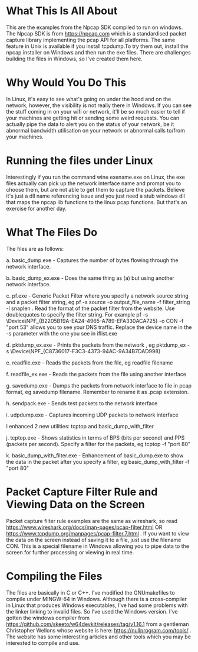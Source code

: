 # What This Is All About

This are the examples from the Npcap SDK compiled to run on windows. The Npcap SDK is from https://npcap.com which is a standardised packet capture library implementing the pcap API for all platforms. The same feature in Unix is available if you install tcpdump.To try them out, install the npcap installer on Windows and then run the exe files. There are challenges building the files in Windows, so I've created them here. 

# Why Would You Do This
In Linux, it's easy to see what's going on under the hood and on the network, however, the visibility is not really there in Windows. If you can see the stuff coming in on your wifi or network, it'll be so much easier to tell if your machines are getting hit or sending some weird requests. You can actually pipe the data to alert you on the status of your network, be it abnormal bandwidth utilisation on your network or abnormal calls to/from your machines.

# Running the files under Linux

Interestingly if you run the command wine exename.exe on Linux, the exe files actually can pick up the network interface name and prompt you to choose them, but are not able to get them to capture the packets. Believe it's just a dll name referencing issue and you just need a stub windows dll that maps the npcap lib functions to the linux pcap functions. But that's an exercise for another day.

# What The Files Do

The files are as follows:

a. basic_dump.exe - Captures the number of bytes flowing through the network interface.

b. basic_dump_ex.exe - Does the same thing as (a) but using another network interface.

c. pf.exe - Generic Packet Filter where you specify a network source string and a packet filter string, eg pf -s source -o output_file_name -f filter_string -l snaplen .  Read the format of the packet filter from the website. Use doublequotes to specify the filter string. For example pf -s \Device\NPF_{B2205B19A-EA24-4965-A789-EFA330ACA725} -o CON -f "port 53" allows you to see your DNS traffic. Replace the device name in the -s parameter with the one you see in iflist.exe

d. pktdump_ex.exe - Prints the packets from the network , eg pktdump_ex -s \\Device\\NPF_{C8736017-F3C3-4373-94AC-9A34B7DAD998}

e. readfile.exe - Reads the packets from the file, eg readfile filename

f. readfile_ex.exe - Reads the packets from the file using another interface

g. savedump.exe - Dumps the packets from network interface to file in pcap format, eg savedump filename. Remember to rename it as .pcap extension.

h. sendpack.exe - Sends test packets to the network interface

i. udpdump.exe - Captures incoming UDP packets to network interface

I enhanced 2 new utilities: tcptop and basic_dump_with_filter

j. tcptop.exe - Shows statistics in terms of BPS (bits per second) and PPS (packets per second). Specify a filter for the packets, eg tcptop -f "port 80"

k. basic_dump_with_filter.exe - Enhancement of basic_dump.exe to show the data in the packet after you specify a filter, eg basic_dump_with_filter -f "port 80"

# Packet Capture Filter Rule and Viewing Data on the Screen
Packet capture filter rule  examples are the same as wireshark, so read https://www.wireshark.org/docs/man-pages/pcap-filter.html OR https://www.tcpdump.org/manpages/pcap-filter.7.html . If you want to view the data on the screen instead of saving it to a file, just use the filename CON. This is a special filename in Windows allowing you to pipe data to the screen for further processing or viewing in real time.

# Compiling the Files
The files are basically in C or C++. I've modified the GNUmakefiles to compile under MINGW-64 in Windows. Although there is a cross-compiler in Linux that produces Windows executables, I've had some problems with the linker linking to invalid files. So I've used the Windows version. I've gotten the windows compiler from https://github.com/skeeto/w64devkit/releases/tag/v1.16.1 from a gentleman Christopher Wellons whose website is here: https://nullprogram.com/tools/ . The website has some interesting articles and other tools which you may be interested to compile and use.
